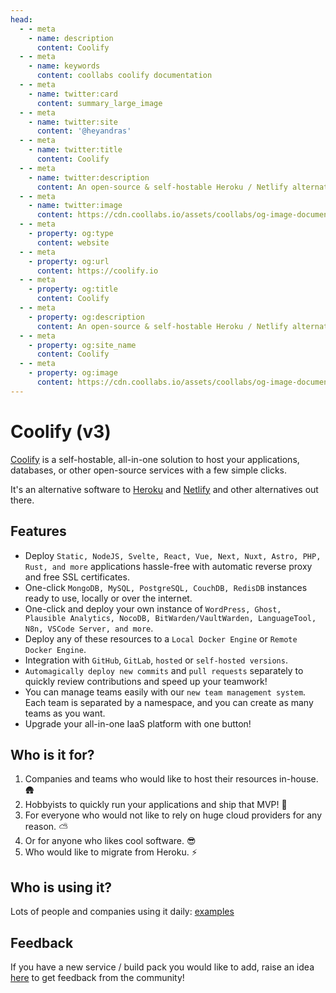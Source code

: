 ```yaml
---
head:
  - - meta
    - name: description
      content: Coolify
  - - meta
    - name: keywords
      content: coollabs coolify documentation
  - - meta
    - name: twitter:card
      content: summary_large_image
  - - meta
    - name: twitter:site
      content: '@heyandras'
  - - meta
    - name: twitter:title
      content: Coolify
  - - meta
    - name: twitter:description
      content: An open-source & self-hostable Heroku / Netlify alternative.
  - - meta
    - name: twitter:image
      content: https://cdn.coollabs.io/assets/coollabs/og-image-documentation.png
  - - meta
    - property: og:type
      content: website
  - - meta
    - property: og:url
      content: https://coolify.io
  - - meta
    - property: og:title
      content: Coolify
  - - meta
    - property: og:description
      content: An open-source & self-hostable Heroku / Netlify alternative.
  - - meta
    - property: og:site_name
      content: Coolify
  - - meta
    - property: og:image
      content: https://cdn.coollabs.io/assets/coollabs/og-image-documentation.png
---
```

# Coolify (v3)

[Coolify](https://coolify.io) is a self-hostable, all-in-one solution to host your applications, databases, or other open-source services with a few simple clicks.

It's an alternative software to [Heroku](https://www.heroku.com/) and [Netlify](https://www.netlify.com/) and other alternatives out there.


## Features
- Deploy `Static, NodeJS, Svelte, React, Vue, Next, Nuxt, Astro, PHP, Rust, and more` applications hassle-free with automatic reverse proxy and free SSL certificates.
- One-click `MongoDB, MySQL, PostgreSQL, CouchDB, RedisDB` instances ready to use, locally or over the internet.
- One-click and deploy your own instance of `WordPress, Ghost, Plausible Analytics, NocoDB, BitWarden/VaultWarden, LanguageTool, N8n, VSCode Server, and more`.
- Deploy any of these resources to a `Local Docker Engine` or `Remote Docker Engine`.
- Integration with `GitHub`, `GitLab`, `hosted` or `self-hosted versions`.
- `Automagically deploy new commits` and `pull requests` separately to quickly review contributions and speed up your teamwork!
- You can manage teams easily with our `new team management system`. Each team is separated by a namespace, and you can create as many teams as you want.
- Upgrade your all-in-one IaaS platform with one button!

## Who is it for?
1. Companies and teams who would like to host their resources in-house. 🛖
2. Hobbyists to quickly run your applications and ship that MVP! 🚢
3. For everyone who would not like to rely on huge cloud providers for any reason. ⛅
4. Or for anyone who likes cool software. 😎
5. Who would like to migrate from Heroku. ⚡

## Who is using it?
Lots of people and companies using it daily: [examples](https://github.com/coollabsio/coolify/issues/399)

## Feedback
If you have a new service / build pack you would like to add, raise an idea [here](https://github.com/orgs/coollabsio/discussions) to get feedback from the community!


